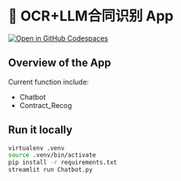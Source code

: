 # 🎈 OCR+LLM合同识别 App

[![Open in GitHub Codespaces](https://github.com/codespaces/badge.svg)](https://codespaces.new/streamlit/llm-examples?quickstart=1)

## Overview of the App

Current function include:

- Chatbot
- Contract_Recog

## Run it locally

```sh
virtualenv .venv
source .venv/bin/activate
pip install -r requirements.txt
streamlit run Chatbot.py
```
